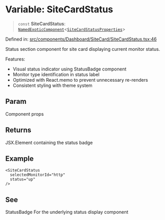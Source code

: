 # Variable: SiteCardStatus

> `const` **SiteCardStatus**: [`NamedExoticComponent`](https://github.com/DefinitelyTyped/DefinitelyTyped/blob/1a60e1b9a9062ff9c48c681ca3d8b6f717b616b9/types/react/index.d.ts#L571)\<[`SiteCardStatusProperties`](../interfaces/SiteCardStatusProperties.md)\>

Defined in: [src/components/Dashboard/SiteCard/SiteCardStatus.tsx:46](https://github.com/Nick2bad4u/Uptime-Watcher/blob/8a1973382d5fe14c52996ecda381894eb7ecd4a6/src/components/Dashboard/SiteCard/SiteCardStatus.tsx#L46)

Status section component for site card displaying current monitor status.

Features:
- Visual status indicator using StatusBadge component
- Monitor type identification in status label
- Optimized with React.memo to prevent unnecessary re-renders
- Consistent styling with theme system

## Param

Component props

## Returns

JSX.Element containing the status badge

## Example

```tsx
<SiteCardStatus
  selectedMonitorId="http"
  status="up"
/>
```

## See

StatusBadge For the underlying status display component
